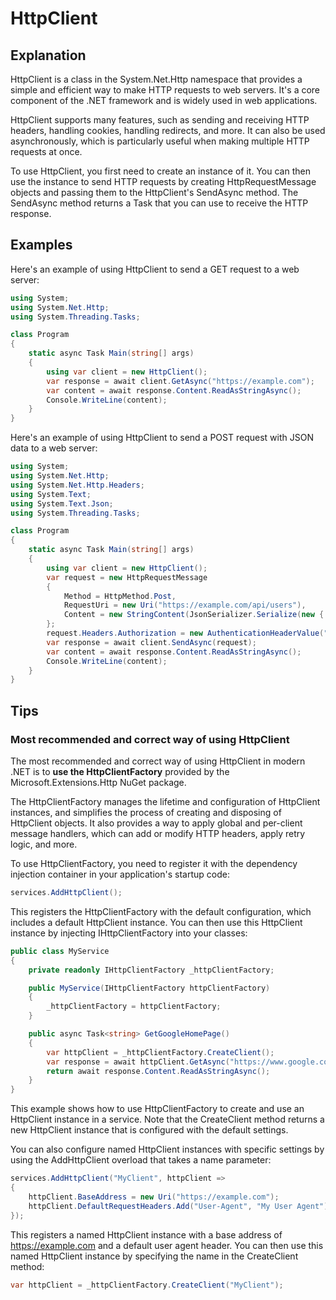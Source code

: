 # HttpClient

## Explanation

HttpClient is a class in the System.Net.Http namespace that provides a simple and efficient way to make HTTP requests to web servers. It's a core component of the .NET framework and is widely used in web applications.

HttpClient supports many features, such as sending and receiving HTTP headers, handling cookies, handling redirects, and more. It can also be used asynchronously, which is particularly useful when making multiple HTTP requests at once.

To use HttpClient, you first need to create an instance of it. You can then use the instance to send HTTP requests by creating HttpRequestMessage objects and passing them to the HttpClient's SendAsync method. The SendAsync method returns a Task<HttpResponseMessage> that you can use to receive the HTTP response.

## Examples

Here's an example of using HttpClient to send a GET request to a web server:

```C#
using System;
using System.Net.Http;
using System.Threading.Tasks;

class Program
{
    static async Task Main(string[] args)
    {
        using var client = new HttpClient();
        var response = await client.GetAsync("https://example.com");
        var content = await response.Content.ReadAsStringAsync();
        Console.WriteLine(content);
    }
}

```

Here's an example of using HttpClient to send a POST request with JSON data to a web server:

```C#
using System;
using System.Net.Http;
using System.Net.Http.Headers;
using System.Text;
using System.Text.Json;
using System.Threading.Tasks;

class Program
{
    static async Task Main(string[] args)
    {
        using var client = new HttpClient();
        var request = new HttpRequestMessage
        {
            Method = HttpMethod.Post,
            RequestUri = new Uri("https://example.com/api/users"),
            Content = new StringContent(JsonSerializer.Serialize(new { Name = "John", Age = 30 }), Encoding.UTF8, "application/json")
        };
        request.Headers.Authorization = new AuthenticationHeaderValue("Bearer", "your-access-token");
        var response = await client.SendAsync(request);
        var content = await response.Content.ReadAsStringAsync();
        Console.WriteLine(content);
    }
}
```

## Tips

### Most recommended and correct way of using HttpClient

The most recommended and correct way of using HttpClient in modern .NET is to **use the HttpClientFactory** provided by the Microsoft.Extensions.Http NuGet package.

The HttpClientFactory manages the lifetime and configuration of HttpClient instances, and simplifies the process of creating and disposing of HttpClient objects. It also provides a way to apply global and per-client message handlers, which can add or modify HTTP headers, apply retry logic, and more.

To use HttpClientFactory, you need to register it with the dependency injection container in your application's startup code:

```C#
services.AddHttpClient();
```

This registers the HttpClientFactory with the default configuration, which includes a default HttpClient instance. You can then use this HttpClient instance by injecting IHttpClientFactory into your classes:

```C#
public class MyService
{
    private readonly IHttpClientFactory _httpClientFactory;

    public MyService(IHttpClientFactory httpClientFactory)
    {
        _httpClientFactory = httpClientFactory;
    }

    public async Task<string> GetGoogleHomePage()
    {
        var httpClient = _httpClientFactory.CreateClient();
        var response = await httpClient.GetAsync("https://www.google.com");
        return await response.Content.ReadAsStringAsync();
    }
}
```

This example shows how to use HttpClientFactory to create and use an HttpClient instance in a service. Note that the CreateClient method returns a new HttpClient instance that is configured with the default settings.

You can also configure named HttpClient instances with specific settings by using the AddHttpClient overload that takes a name parameter:

```C#
services.AddHttpClient("MyClient", httpClient =>
{
    httpClient.BaseAddress = new Uri("https://example.com");
    httpClient.DefaultRequestHeaders.Add("User-Agent", "My User Agent");
});
```

This registers a named HttpClient instance with a base address of https://example.com and a default user agent header. You can then use this named HttpClient instance by specifying the name in the CreateClient method:

```C#
var httpClient = _httpClientFactory.CreateClient("MyClient");
```
